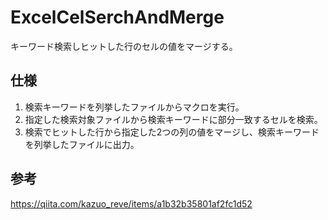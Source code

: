 # ExcelCelSerchAndMerge

キーワード検索しヒットした行のセルの値をマージする。

## 仕様

1. 検索キーワードを列挙したファイルからマクロを実行。
2. 指定した検索対象ファイルから検索キーワードに部分一致するセルを検索。
3. 検索でヒットした行から指定した2つの列の値をマージし、検索キーワードを列挙したファイルに出力。

## 参考
https://qiita.com/kazuo_reve/items/a1b32b35801af2fc1d52
